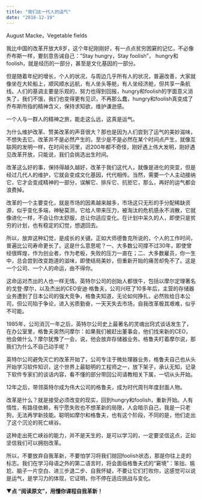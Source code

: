 ```yaml
---
title: "我们这一代人的运气"
date: "2018-12-19"
---
```


August Macke，Vegetable fields

我比中国的改革开放大8岁，这个年纪刚刚好，有一点点贫穷困窘的记忆，不必像乔布斯一样，要刻意告诫自己：”Stay hungry，Stay foolish”， hungry和foolish，就是经历的一部分，甚至是文化基因的一部分。

但是随着年纪的增长，个人的状况，与周边几乎所有人的状况，普遍改善，大家就像坐在大轮船上，顺风顺水远航，有人坐头等舱，有人坐经济舱，但共享一条航线。人们的基调主要是乐观的，努力也得到回报，hungry和foolish的字面意义消失了，我们不饿，我们也变得更有见识，不再那么蠢，hungry和foolish真变成了乔布斯所指的精神含义，保持求知欲，维护谦逊感。

一个人与一群人的精神之旅，能走这么远，这真是运气。

为什么维护改革、赞美改革的声音很大？那也是因为人们尝到了运气的美妙滋味，不想失去它。改革并不是必然产生的，至少是不是必然在某个时间点产生，就像互联网的发明一样，在时间长河里，迟200年都不奇怪，刚好遇上伟大发明，刚好遇见改革开放，只能说，我们会挑选出生时间。

改革这么好的事，保持得越久越好，改革于我们这代人，就像是进化的突变，但是经过几代人的维护，它就会变成文化基因，代代相传。当然，需要一个人主动接纳它，它才会变成精神的一部分，误解它、排斥它、抗拒它，那么，再好的运气都会浪费掉。

改革的一个主要变化，就是市场的因素越来越多，市场这只无形的手分配稀缺资源，似乎变化多端，神秘莫测，它给人带来压力，被淘汰的危机感永不消散，它就像进化一样，不会让你太舒服，总让你适应变化。在计划中呆久的人，即使只是贫穷的计划，也有稳定的幻觉，想退回去。

所以，放弃这种幻觉，是成长的关键。正如大师德鲁克所说的，个人的工作时间，普遍比公司寿命更长了。这是什么意思呢？一、大多数公司撑不过30年，即使曾经很辉煌，作为创业者，作为老板，失败的压力一直在；二、大多数雇员，你一生中，总会尝到改变跑道的滋味，即使结局美妙，但重新开始的痛苦却免不了。这是一个公司、一个人的命运，由不得你。

这命运对杰出的人也一样无情。英特尔公司的创始人都很牛，包括以摩尔定理著名的戈登·摩尔，以及杰出的CEO安迪·格鲁夫，公司兴旺了10多年后，主营的存储器业务遭到了日本公司的强大竞争，格鲁夫知道，无论如何挣扎，必然败给日本公司，但公司陷于争论，进入劣质勤奋，一天天失去市场，自我改革极其艰难，似乎不可能。

1985年，公司消沉一年之后，英特尔公司史上最著名的灵魂出窍式谈话发生了，在办公室里，格鲁夫突然问摩尔：如果我们被赶出董事会，他们找来新的CEO，他会做什么？摩尔犹豫了一会，说，他会放弃存储器业务。格鲁夫盯着摩尔说，那我们为什么不自己动手呢？

英特尔公司避免灭亡的改革开始了，公司专注于微处理器业务，格鲁夫自己也从头开始学习软件知识，这个世界上最聪明的工程师之一，放下架子，承认无知，记录下软件专家们的谈话内容，看不懂的部分带回公司请教相关下属，一切从头开始。

12年之后，带领英特尔成为伟大公司的格鲁夫，成为时代周刊年度封面人物。

改革是什么？就是接受必须改变的现实，回到hungry和foolish，重新开始。人有惰性，有路径依赖，有宁愿失败也不想革新的局限，人会暗示自己，我是一只老狗，无法再学新技能。聪明如摩尔和格鲁夫，也有这个阶段，不同的是，他们走出了这个沉沦的死亡峡谷。

这种走出死亡峡谷的能力，并不是天生的，是可以学习的，一定要坚信这点，正如坚信我们可以拥抱改革。

所以，不要放弃自我革新，不要怕学习将我们抛回foolish状态，那是你往上走的标志。我们在学习母语之外的第二语言时，将会面临格鲁夫式的“窘境”：笨拙、尴尬、脑子一片空白、进三步退二步、自我怀疑，不要让它们打败你，这感觉可以说是运气，是学习力的体现，它证明，你不停在适应挑战与变化。

▼**点 “阅读原文”，用懂你课程自我革新！**

